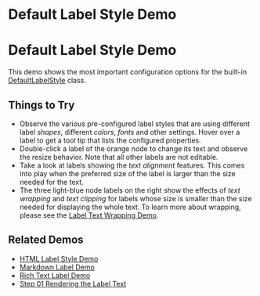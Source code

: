 <!--
 //////////////////////////////////////////////////////////////////////////////
 // @license
 // This file is part of yFiles for HTML 2.6.
 // Use is subject to license terms.
 //
 // Copyright (c) 2000-2024 by yWorks GmbH, Vor dem Kreuzberg 28,
 // 72070 Tuebingen, Germany. All rights reserved.
 //
 //////////////////////////////////////////////////////////////////////////////
-->
# Default Label Style Demo

# Default Label Style Demo

This demo shows the most important configuration options for the built-in [DefaultLabelStyle](https://docs.yworks.com/yfileshtml/#/api/DefaultLabelStyle) class.

## Things to Try

- Observe the various pre-configured label styles that are using different label _shapes_, different _colors_, _fonts_ and other settings. Hover over a label to get a tool tip that lists the configured properties.
- Double-click a label of the orange node to change its text and observe the resize behavior. Note that all other labels are not editable.
- Take a look at labels showing the _text alignment_ features. This comes into play when the preferred size of the label is larger than the size needed for the text.
- The three light-blue node labels on the right show the effects of _text wrapping_ and _text clipping_ for labels whose size is smaller than the size needed for displaying the whole text. To learn more about wrapping, please see the [Label Text Wrapping Demo](../../application-features/label-text-wrapping/).

## Related Demos

- [HTML Label Style Demo](../../style/html-label-style/)
- [Markdown Label Demo](../../style/markdownlabel/)
- [Rich Text Label Demo](../../style/richtextlabel/)
- [Step 01 Rendering the Label Text](../../tutorial-style-implementation-label/01-render-label-text/)

